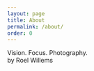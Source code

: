 ```yaml
---
layout: page
title: About
permalink: /about/
order: 0
---
```

Vision. Focus. Photography.<br>
by Roel Willems